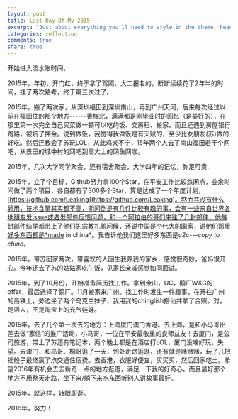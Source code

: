 ```yaml
---
layout: post
title: Last Day Of My 2015
excerpt: "Just about everything you'll need to style in the theme: headings, paragraphs, blockquotes, tables, code blocks, and more."
categories: reflection
comments: true
share: true
---
```


开始进入流水账时间。

2015年，年初，开门红，终于拿了驾照，大二报名的，断断续续花了2年半的时间，挂了两次路考，终于第三次过了。

2015年，搬了两次家，从深圳福田到深圳南山，再到广州天河，后来每次经过以前在福田住的那个地方------香梅北，满满都是刚毕业时的回忆（是美好的），在那里第一次完全自己买菜做一顿可以吃的饭、交房租、搬家、而且还遇到房屋银行跑路，被坑了押金。说到做饭，我觉得我做饭是有天赋的，至少比女朋友(苏)做的好吃。然后还教会了苏玩LOL，从此鸡犬不宁，15年两个人去了南山福田若干个网吧，从景田的城中村的网吧到高大上的网鱼网咖。

2015年，几次大学同学聚会，还有宿舍聚会，大学四年的记忆，弥足可贵.

2015年，立了个目标，Github努力拿100个Star，在平安工作比较悠闲点，业余时间做了两个项目，各自都有了300多个Star，算是达成了一个年度计划，
[https://github.com/Leaking](https://github.com/Leaking)。然而并没有什么卵用，技术含量其实都不高，期间倒是有几件比较有趣的事，会有一些来自世界各地朋友发issue或者发邮件反馈问题，和一个阿拉伯的哥们来往了几封邮件，他每封邮件结尾都带上了他们的宗教礼貌问候，还说中国是个伟大的国家，说他们那里好多东西都是*made in china*。我告诉他我们这里好多东西是*c2c---copy to china*。

2015年，带苏回家两次，带喜欢的人回生我养我的家乡，感觉很奇妙，爸妈很开心。今年还去了苏的姑姑家吃午饭，见家长亲戚感觉如同面试。

2015年，到了10月份，开始准备简历找工作。拿到金山，UC，鹅厂WXG的offer，最后选择了鹅厂。11月搬家来广州。找工作时发生一件趣事，在开往广州的高铁上，旁边坐了两个乌克兰妹子，我用我的chinglish搭讪并拿了合照。对，是活人，不是淘宝上的充气娃娃。

2015年，去了几个第一次去的地方：上海厦门澳门香港。去上海，是和小马哥出差去做“家信”的推广活动，小马哥，一位在平安最敬重的良师益友！去厦门，是公司旅游，带上了苏还有笔记本，两个晚上都是在酒店打LOL，厦门没啥好玩，失望。去澳门，和鸟哥、桐哥逛了一天，到处走路逛逛，还有就是赌赌赌，玩了几把摇骰子最终赢了点交通住宿费。去香港，衣服好便宜，买买买，然后回家吃土。希望2016年有机会去去新奇一点的地方逛逛，满足一下我的好奇心。而且最好那个地方不用整天走路，坐下来/躺下来吃东西听别人讲故事最好。

2015年，就这样，转眼即逝。

2016年，努力！

